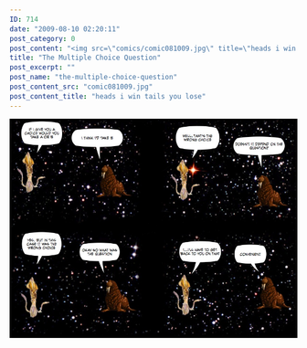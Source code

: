 ```yaml
---
ID: 714
date: "2009-08-10 02:20:11"
post_category: 0
post_content: "<img src=\"comics/comic081009.jpg\" title=\"heads i win tails you lose\" />"
title: "The Multiple Choice Question"
post_excerpt: ""
post_name: "the-multiple-choice-question"
post_content_src: "comic081009.jpg"
post_content_title: "heads i win tails you lose"
---
```



[![heads i win tails you lose](/comics-hi-res/comic081009.jpg)](/comics-hi-res/comic081009.jpg "heads i win tails you lose")
